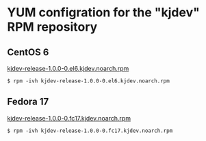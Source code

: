 # YUM configration for the "kjdev" RPM repository #

## CentOS 6 ##

[kjdev-release-1.0.0-0.el6.kjdev.noarch.rpm](centos/6/noarch/kjdev-release-1.0.0-0.el6.kjdev.noarch.rpm)

    $ rpm -ivh kjdev-release-1.0.0-0.el6.kjdev.noarch.rpm

## Fedora 17 ##

[kjdev-release-1.0.0-0.fc17.kjdev.noarch.rpm](fedora/17/noarch/kjdev-release-1.0.0-0.fc17.kjdev.noarch.rpm)

    $ rpm -ivh kjdev-release-1.0.0-0.fc17.kjdev.noarch.rpm
